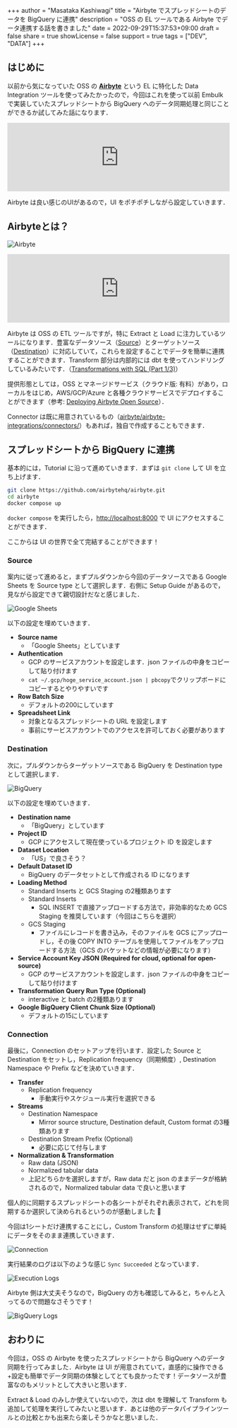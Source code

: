 +++
author = "Masataka Kashiwagi"
title = "Airbyte でスプレッドシートのデータを BigQuery に連携"
description = "OSS の EL ツールである Airbyte でデータ連携する話を書きました"
date = 2022-09-29T15:37:53+09:00
draft = false
share = true
showLicense = false
support = true
tags = ["DEV", "DATA"]
+++

## はじめに

以前から気になっていた OSS の <span class="marker_yellow">**[Airbyte](https://airbyte.com/)**</span> という EL に特化した Data Integration ツールを使ってみたかったので，今回はこれを使って以前 Embulk で実装していたスプレッドシートから BigQuery へのデータ同期処理と同じことができるか試してみた話になります．

<iframe class="hatenablogcard" style="width:100%;height:155px;max-width:680px;" title="スプレッドシートからBigQueryへDigdagを使ったデータ連携" src="https://hatenablog-parts.com/embed?url=https://masatakashiwagi.github.io/portfolio/post/integrate-spreadsheets-to-bigquery-with-digdag/" width="300" height="150" frameborder="0" scrolling="no"></iframe>

Airbyte は良い感じのUIがあるので，UI をポチポチしながら設定していきます．

## Airbyteとは？

![Airbyte](../../img/airbyte-img1.png "Airbyte")

<iframe class="hatenablogcard" style="width:100%;height:155px;max-width:680px;" title="airbytehq/airbyte" src="https://hatenablog-parts.com/embed?url=https://github.com/airbytehq/airbyte" width="300" height="150" frameborder="0" scrolling="no"></iframe>

Airbyte は OSS の ETL ツールですが，特に Extract と Load に注力しているツールになります．豊富なデータソース（[Source](https://airbyte.gitbook.io/airbyte/integrations/sources)）とターゲットソース（[Destination](https://airbyte.gitbook.io/airbyte/integrations/destinations)）に対応していて，これらを設定することでデータを簡単に連携することができます．Transform 部分は内部的には dbt を使ってハンドリングしているみたいです．（[Transformations with SQL (Part 1/3)](https://airbyte.gitbook.io/airbyte/operator-guides/transformation-and-normalization/transformations-with-sql)）

提供形態としては，OSS とマネージドサービス（クラウド版: 有料）があり，ローカルをはじめ，AWS/GCP/Azure と各種クラウドサービスでデプロイすることができます（参考: [Deploying Airbyte Open Source](https://airbyte.gitbook.io/airbyte/deploying-airbyte)）．

Connector は既に用意されているもの（[airbyte/airbyte-integrations/connectors/](https://github.com/airbytehq/airbyte/tree/master/airbyte-integrations/connectors)）もあれば，独自で作成することもできます．

## スプレッドシートから BigQuery に連携

基本的には，Tutorial に沿って進めていきます．まずは `git clone` して UI を立ち上げます．

```bash
git clone https://github.com/airbytehq/airbyte.git
cd airbyte
docker compose up
```

`docker compose` を実行したら，[http://localhost:8000](http://localhost:8000) で UI にアクセスすることができます．

ここからは UI の世界で全て完結することができます！

### Source

案内に従って進めると，まずプルダウンから今回のデータソースである Google Sheets を Source type として選択します．右側に Setup Guide があるので，見ながら設定できて親切設計だなと感じました．

![Google Sheets](../../img/airbyte-img2.png "Google Sheets")

以下の設定を埋めていきます．

- **Source name**
  - 「Google Sheets」としています
- **Authentication**
  - GCP のサービスアカウントを設定します．json ファイルの中身をコピーして貼り付けます
  - `cat ~/.gcp/hoge_service_account.json | pbcopy`でクリップボードにコピーするとやりやすいです
- **Row Batch Size**
  - デフォルトの200にしています
- **Spreadsheet Link**
  - 対象となるスプレッドシートの URL を設定します
  - 事前にサービスアカウントでのアクセスを許可しておく必要があります

### Destination

次に，プルダウンからターゲットソースである BigQuery を Destination type として選択します．

![BigQuery](../../img/airbyte-img3.png "BigQuery")

以下の設定を埋めていきます．

- **Destination name**
  - 「BigQuery」としています
- **Project ID**
  - GCP にアクセスして現在使っているプロジェクト ID を設定します
- **Dataset Location**
  - 「US」で良さそう？
- **Default Dataset ID**
  - BigQuery のデータセットとして作成される ID になります
- **Loading Method**
  - Standard Inserts と GCS Staging の2種類あります
  - Standard Inserts
    - SQL INSERT で直接アップロードする方法で，非効率的なため GCS Staging を推奨しています（今回はこちらを選択）
  - GCS Staging
    - ファイルにレコードを書き込み，そのファイルを GCS にアップロードし，その後 COPY INTO テーブルを使用してファイルをアップロードする方法（GCS のバケットなどの情報が必要になります）
- **Service Account Key JSON (Required for cloud, optional for open-source)**
  - GCP のサービスアカウントを設定します．json ファイルの中身をコピーして貼り付けます
- **Transformation Query Run Type (Optional)**
  - interactive と batch の2種類あります
- **Google BigQuery Client Chunk Size (Optional)**
  - デフォルトの15にしています

### Connection

最後に，Connection のセットアップを行います．設定した Source と Destination をセットし，Replication frequency（同期頻度）, Destination Namespace や Prefix などを決めていきます．

- **Transfer**
  - Replication frequency
    - 手動実行やスケジュール実行を選択できる
- **Streams**
  - Destination Namespace
    -  Mirror source structure, Destination default, Custom format の3種類あります
  - Destination Stream Prefix (Optional)
    - 必要に応じて付与します
- **Normalization & Transformation**
  - Raw data (JSON)
  - Normalized tabular data
  - 上記どちらかを選択しますが，Raw data だと json のままデータが格納されるので，Normalized tabular data で良いと思います

個人的に同期するスプレッドシートの各シートがそれぞれ表示されて，どれを同期するか選択して決められるというのが感動しました 🎉

今回は1シートだけ連携することにし，Custom Transform の処理はせずに単純にデータをそのまま連携していきます．

![Connection](../../img/airbyte-img4.png "Connection")

実行結果のログは以下のような感じ `Sync Succeeded` となっています．

![Execution Logs](../../img/airbyte-img5.png "Execution Logs")

Airbyte 側は大丈夫そうなので，BigQuery の方も確認してみると，ちゃんと入ってるので問題なさそうです！

![BigQuery Logs](../../img/airbyte-img6.png "BigQuery Logs")

## おわりに

今回は，OSS の Airbyte を使ったスプレッドシートから BigQuery へのデータ同期を行ってみました．Airbyte は UI が用意されていて，直感的に操作できる+設定も簡単でデータ同期の体験としてとても良かったです！データソースが豊富なのもメリットとして大きいと思います．

Extract & Load のみしか使えていないので，次は dbt を理解して Transform も追加して処理を実行してみたいと思います．あとは他のデータパイプラインツールとの比較とかも出来たら楽しそうかなと思いました．
